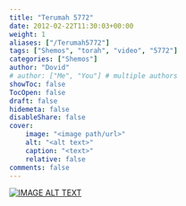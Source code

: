 ```yaml
---
title: "Terumah 5772"
date: 2012-02-22T11:30:03+00:00
weight: 1
aliases: ["/Terumah5772"]
tags: ["Shemos", "torah", "video", "5772"]
categories: ["Shemos"]
author: "Dovid"
# author: ["Me", "You"] # multiple authors
showToc: false
TocOpen: false
draft: false
hidemeta: false
disableShare: false
cover:
    image: "<image path/url>"
    alt: "<alt text>"
    caption: "<text>"
    relative: false
comments: false
---
```

[![IMAGE ALT TEXT](http://img.youtube.com/vi/DMevPrzAb80/0.jpg)](http://www.youtube.com/watch?v=DMevPrzAb80 "Video Title")

